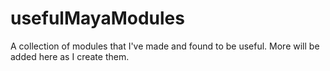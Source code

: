 # usefulMayaModules
A collection of modules that I've made and found to be useful. More will be added here as I create them.
